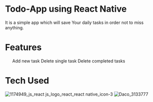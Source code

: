# <h1>Todo-App using React Native</h1>

It is a simple app which will save Your daily tasks in order not to miss anything.

# Features
<ul>
 Add new task
 Delete single task
 Delete completed tasks
</ul>

# Tech Used

![1174949_js_react js_logo_react_react native_icon-3](https://user-images.githubusercontent.com/16948492/159409124-cb462d32-e850-4ca5-bbba-6df3bd7257e2.png)
![Daco_3133777](https://user-images.githubusercontent.com/16948492/159409069-bd061c6d-3083-4749-ab0c-f994e4d2fdd8.png)
